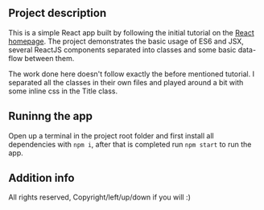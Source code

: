 ## Project description

This is a simple React app built by following the initial tutorial on the [React homepage](https://react.io/). The project demonstrates the basic usage of ES6 and JSX, several ReactJS components separated into classes and some basic data-flow between them. 

The work done here doesn't follow exactly the before mentioned tutorial. I separated all the classes in their own files and played around a bit with some inline css in the Title class.

## Runinng the app

Open up a terminal in the project root folder and first install all dependencies with `npm i`, after that is completed run `npm start` to run the app.

## Addition info

All rights reserved, Copyright/left/up/down if you will :)